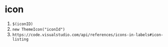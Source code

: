 # icon
1. `$(iconID)`
2. `new ThemeIcon("iconId")`
3. `https://code.visualstudio.com/api/references/icons-in-labels#icon-listing`
